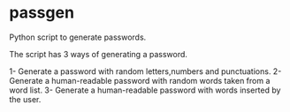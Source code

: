 # passgen
Python script to generate passwords.


The script has 3 ways of generating a password.

1- Generate a password with random letters,numbers and punctuations.
2- Generate a human-readable password with random words taken from a word list.
3- Generate a human-readable password with words inserted by the user.
